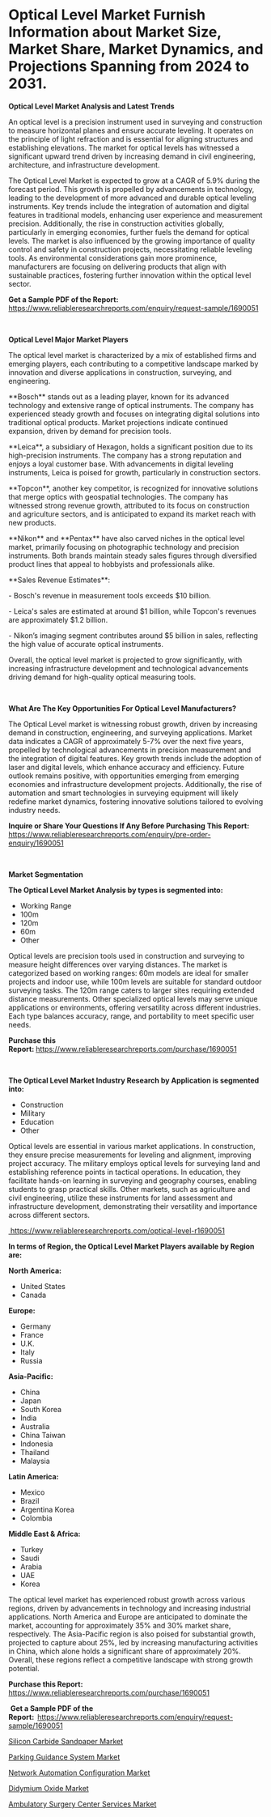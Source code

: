 <p><h1>Optical Level Market Furnish Information about Market Size, Market Share, Market Dynamics, and Projections Spanning from 2024 to 2031.</h1></p><p><strong>Optical Level Market Analysis and Latest Trends</strong></p>
<p><p>An optical level is a precision instrument used in surveying and construction to measure horizontal planes and ensure accurate leveling. It operates on the principle of light refraction and is essential for aligning structures and establishing elevations. The market for optical levels has witnessed a significant upward trend driven by increasing demand in civil engineering, architecture, and infrastructure development.</p><p>The Optical Level Market is expected to grow at a CAGR of 5.9% during the forecast period. This growth is propelled by advancements in technology, leading to the development of more advanced and durable optical leveling instruments. Key trends include the integration of automation and digital features in traditional models, enhancing user experience and measurement precision. Additionally, the rise in construction activities globally, particularly in emerging economies, further fuels the demand for optical levels. The market is also influenced by the growing importance of quality control and safety in construction projects, necessitating reliable leveling tools. As environmental considerations gain more prominence, manufacturers are focusing on delivering products that align with sustainable practices, fostering further innovation within the optical level sector.</p></p>
<p><strong>Get a Sample PDF of the Report:&nbsp;</strong> <a href="https://www.reliableresearchreports.com/enquiry/request-sample/1690051?utm_campaign=5&utm_medium=2&utm_source=Github&utm_content=ia&utm_term=19112024&utm_id=optical-level">https://www.reliableresearchreports.com/enquiry/request-sample/1690051</a></p>
<p>&nbsp;</p>
<p><strong>Optical Level Major Market Players</strong></p>
<p><p>The optical level market is characterized by a mix of established firms and emerging players, each contributing to a competitive landscape marked by innovation and diverse applications in construction, surveying, and engineering.</p><p>**Bosch** stands out as a leading player, known for its advanced technology and extensive range of optical instruments. The company has experienced steady growth and focuses on integrating digital solutions into traditional optical products. Market projections indicate continued expansion, driven by demand for precision tools.</p><p>**Leica**, a subsidiary of Hexagon, holds a significant position due to its high-precision instruments. The company has a strong reputation and enjoys a loyal customer base. With advancements in digital leveling instruments, Leica is poised for growth, particularly in construction sectors.</p><p>**Topcon**, another key competitor, is recognized for innovative solutions that merge optics with geospatial technologies. The company has witnessed strong revenue growth, attributed to its focus on construction and agriculture sectors, and is anticipated to expand its market reach with new products.</p><p>**Nikon** and **Pentax** have also carved niches in the optical level market, primarily focusing on photographic technology and precision instruments. Both brands maintain steady sales figures through diversified product lines that appeal to hobbyists and professionals alike.</p><p>**Sales Revenue Estimates**: </p><p>- Bosch's revenue in measurement tools exceeds $10 billion.</p><p>- Leica's sales are estimated at around $1 billion, while Topcon's revenues are approximately $1.2 billion. </p><p>- Nikon’s imaging segment contributes around $5 billion in sales, reflecting the high value of accurate optical instruments.</p><p>Overall, the optical level market is projected to grow significantly, with increasing infrastructure development and technological advancements driving demand for high-quality optical measuring tools.</p></p>
<p>&nbsp;</p>
<p><strong>What Are The Key Opportunities For Optical Level Manufacturers?</strong></p>
<p><p>The Optical Level market is witnessing robust growth, driven by increasing demand in construction, engineering, and surveying applications. Market data indicates a CAGR of approximately 5-7% over the next five years, propelled by technological advancements in precision measurement and the integration of digital features. Key growth trends include the adoption of laser and digital levels, which enhance accuracy and efficiency. Future outlook remains positive, with opportunities emerging from emerging economies and infrastructure development projects. Additionally, the rise of automation and smart technologies in surveying equipment will likely redefine market dynamics, fostering innovative solutions tailored to evolving industry needs.</p></p>
<p><strong>Inquire or Share Your Questions If Any Before Purchasing This Report:</strong> <a href="https://www.reliableresearchreports.com/enquiry/pre-order-enquiry/1690051?utm_campaign=5&utm_medium=2&utm_source=Github&utm_content=ia&utm_term=19112024&utm_id=optical-level">https://www.reliableresearchreports.com/enquiry/pre-order-enquiry/1690051</a></p>
<p>&nbsp;</p>
<p><strong>Market Segmentation</strong></p>
<p><strong>The Optical Level Market Analysis by types is segmented into:</strong></p>
<p><ul><li>Working Range</li><li>100m</li><li>120m</li><li>60m</li><li>Other</li></ul></p>
<p><p>Optical levels are precision tools used in construction and surveying to measure height differences over varying distances. The market is categorized based on working ranges: 60m models are ideal for smaller projects and indoor use, while 100m levels are suitable for standard outdoor surveying tasks. The 120m range caters to larger sites requiring extended distance measurements. Other specialized optical levels may serve unique applications or environments, offering versatility across different industries. Each type balances accuracy, range, and portability to meet specific user needs.</p></p>
<p><strong>Purchase this Report:&nbsp;</strong><a href="https://www.reliableresearchreports.com/purchase/1690051?utm_campaign=5&utm_medium=2&utm_source=Github&utm_content=ia&utm_term=19112024&utm_id=optical-level">https://www.reliableresearchreports.com/purchase/1690051</a></p>
<p>&nbsp;</p>
<p><strong>The Optical Level Market Industry Research by Application is segmented into:</strong></p>
<p><ul><li>Construction</li><li>Military</li><li>Education</li><li>Other</li></ul></p>
<p><p>Optical levels are essential in various market applications. In construction, they ensure precise measurements for leveling and alignment, improving project accuracy. The military employs optical levels for surveying land and establishing reference points in tactical operations. In education, they facilitate hands-on learning in surveying and geography courses, enabling students to grasp practical skills. Other markets, such as agriculture and civil engineering, utilize these instruments for land assessment and infrastructure development, demonstrating their versatility and importance across different sectors.</p></p>
<p><a href="https://www.reliableresearchreports.com/optical-level-r1690051?utm_campaign=5&utm_medium=2&utm_source=Github&utm_content=ia&utm_term=19112024&utm_id=optical-level">&nbsp;https://www.reliableresearchreports.com/optical-level-r1690051</a></p>
<p><strong>In terms of Region, the Optical Level Market Players available by Region are:</strong></p>
<p>
    <p> <strong> North America: </strong>
        <ul>
            <li>United States</li>
            <li>Canada</li>
        </ul>
        </p> 
    <p> <strong> Europe: </strong>
        <ul>
            <li>Germany</li>
            <li>France</li>
            <li>U.K.</li>
            <li>Italy</li>
            <li>Russia</li>
        </ul>
        </p> 
    <p> <strong> Asia-Pacific: </strong>
        <ul>
            <li>China</li>
            <li>Japan</li>
            <li>South Korea</li>
            <li>India</li>
            <li>Australia</li>
            <li>China Taiwan</li>
            <li>Indonesia</li>
            <li>Thailand</li>
            <li>Malaysia</li>
        </ul>
        </p> 
    <p> <strong> Latin America: </strong>
        <ul>
            <li>Mexico</li>
            <li>Brazil</li>
            <li>Argentina Korea</li>
            <li>Colombia</li>
        </ul>
        </p> 
    <p> <strong> Middle East & Africa: </strong>
        <ul>
            <li>Turkey</li>
            <li>Saudi</li>
            <li>Arabia</li>
            <li>UAE</li>
            <li>Korea</li>
        </ul>
    </p>
    </p>
<p><p>The optical level market has experienced robust growth across various regions, driven by advancements in technology and increasing industrial applications. North America and Europe are anticipated to dominate the market, accounting for approximately 35% and 30% market share, respectively. The Asia-Pacific region is also poised for substantial growth, projected to capture about 25%, led by increasing manufacturing activities in China, which alone holds a significant share of approximately 20%. Overall, these regions reflect a competitive landscape with strong growth potential.</p></p>
<p><strong>Purchase this Report: </strong><a href="https://www.reliableresearchreports.com/purchase/1690051?utm_campaign=5&utm_medium=2&utm_source=Github&utm_content=ia&utm_term=19112024&utm_id=optical-level">https://www.reliableresearchreports.com/purchase/1690051</a></p>
<p>&nbsp;<strong>Get a Sample PDF of the Report:&nbsp;&nbsp;</strong><a href="https://www.reliableresearchreports.com/enquiry/request-sample/1690051?utm_campaign=5&utm_medium=2&utm_source=Github&utm_content=ia&utm_term=19112024&utm_id=optical-level">https://www.reliableresearchreports.com/enquiry/request-sample/1690051</a></p>
<p><strong></strong></p>
<p><p><a href="https://www.linkedin.com/pulse/silicon-carbide-sandpaper-market-size-status-forecast-2024-2031-ll16e?utm_campaign=5&utm_medium=2&utm_source=Github&utm_content=ia&utm_term=19112024&utm_id=optical-level">Silicon Carbide Sandpaper Market</a></p><p><a href="https://github.com/lylyparadise/Market-Research-Report-List-5/blob/main/parking-guidance-system-market.md?utm_campaign=5&utm_medium=2&utm_source=Github&utm_content=ia&utm_term=19112024&utm_id=optical-level">Parking Guidance System Market</a></p><p><a href="https://issuu.com/reportprime-2/docs/network-automation-configuration-ma_12269e504a30fb?utm_campaign=5&utm_medium=2&utm_source=Github&utm_content=ia&utm_term=19112024&utm_id=optical-level">Network Automation Configuration Market</a></p><p><a href="https://www.linkedin.com/pulse/didymium-oxide-spectrum-usage-patterns-sector-evolution-2024-2031-hsn4e?utm_campaign=5&utm_medium=2&utm_source=Github&utm_content=ia&utm_term=19112024&utm_id=optical-level">Didymium Oxide Market</a></p><p><a href="https://issuu.com/reportprime-2/docs/ambulatory-surgery-center-services-_ee0f378dfd4074?utm_campaign=5&utm_medium=2&utm_source=Github&utm_content=ia&utm_term=19112024&utm_id=optical-level">Ambulatory Surgery Center Services Market</a></p></p>